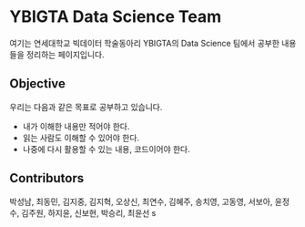 # YBIGTA Data Science Team

여기는 연세대학교 빅데이터 학술동아리 YBIGTA의 Data Science 팀에서 공부한 내용들을 정리하는 페이지입니다.

## Objective
우리는 다음과 같은 목표로 공부하고 있습니다.

- 내가 이해한 내용만 적어야 한다.
- 읽는 사람도 이해할 수 있어야 한다.
- 나중에 다시 활용할 수 있는 내용, 코드이어야 한다.

## Contributors
박성남, 최동민, 김지중, 김지혁, 오상신, 최연수, 김혜주, 송치영, 고동영, 서보아, 윤정수, 김주원, 하지윤, 신보현, 박승리, 최윤선 
s